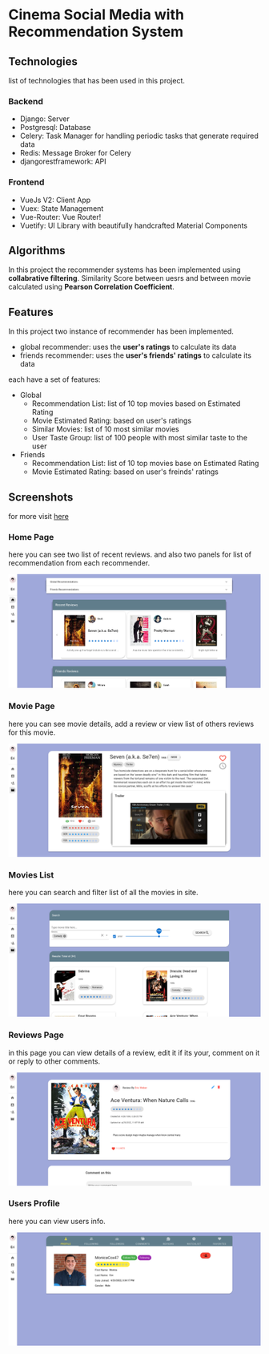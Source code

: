 # Cinema Social Media with Recommendation System

## Technologies

list of technologies that has been used in this project.

### Backend

- Django: Server
- Postgresql: Database
- Celery: Task Manager for handling periodic tasks that generate required data
- Redis: Message Broker for Celery
- djangorestframework: API

### Frontend

- VueJs V2: Client App
- Vuex: State Management
- Vue-Router: Vue Router!
- Vuetify:  UI Library with beautifully handcrafted Material Components

## Algorithms

In this project the recommender systems has been implemented using **collabrative filtering**. Similarity Score between uesrs and between movie calculated using **Pearson Correlation Coefficient**.

## Features

In this project two instance of recommender has been implemented.

- global recommender: uses the **user's ratings** to calculate its data
- friends recommender: uses the **user's friends' ratings** to calculate its data

each have a set of features:

- Global
  - Recommendation List: list of 10 top movies based on Estimated Rating
  - Movie Estimated Rating: based on user's ratings
  - Similar Movies: list of 10 most similar movies
  - User Taste Group: list of 100 people with most similar taste to the user
- Friends
  - Recommendation List: list of 10 top movies base on Estimated Rating
  - Movie Estimated Rating: based on user's freinds' ratings

## Screenshots

for more visit [here](screenshots/)

### Home Page

here you can see two list of recent reviews.
and also two panels for list of recommendation from each recommender.

![Home](screenshots/home/home.png)

### Movie Page

here you can see movie details, add a review or view list of others reviews for this movie.

![Movie Details](screenshots/movie/movie_page.png)

### Movies List

here you can search and filter list of all the movies in site.

![Movie List](screenshots/movies/movies_filtering.png)
### Reviews Page

in this page you can view details of a review, edit it if its your, comment on it or reply to other comments.

![Review Details](screenshots/review/review_page.png)

### Users Profile

here you can view users info.

![User Profile](screenshots/profile/profile.png)
